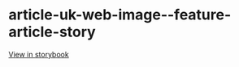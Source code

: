 # article-uk-web-image--feature-article-story

[View in storybook](https://raw.githack.com/Independent-Digital-News-and-Media-Ltd/indy-pwamp-sb/PR-1917-sb/index.html?path=/story/article-uk-web-image--feature-article-story)